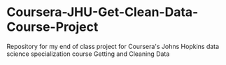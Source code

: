 # Coursera-JHU-Get-Clean-Data-Course-Project
Repository for my end of class project for Coursera's Johns Hopkins data science specialization course Getting and Cleaning Data
